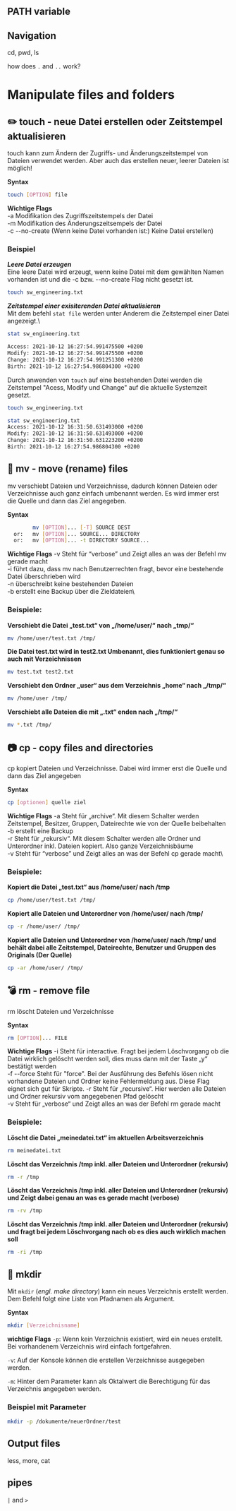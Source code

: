 ## PATH variable

## Navigation
cd, pwd, ls

how does `.` and `..` work?

# Manipulate files and folders
## :pencil2: touch - neue Datei erstellen oder Zeitstempel aktualisieren
touch kann zum Ändern der Zugriffs- und Änderungszeitstempel von Dateien verwendet werden. Aber auch das erstellen neuer, leerer Dateien ist möglich!

**Syntax**
```bash
touch [OPTION] file
```

**Wichtige Flags**\
-a              Modifikation des Zugriffszeitstempels der Datei\
-m              Modifikation des Änderungszeitsempels der Datei\
-c --no-create (Wenn keine Datei vorhanden ist:) Keine Datei erstellen)

### Beispiel
***Leere Datei erzeugen***\
Eine leere Datei wird erzeugt, wenn keine Datei mit dem gewählten Namen vorhanden ist und die -c bzw. --no-create Flag nicht gesetzt ist. 
```bash
touch sw_engineering.txt
```

***Zeitstempel einer exisiterenden Datei aktualisieren***\
Mit dem befehl ```stat file``` werden unter Anderem die Zeitstempel einer Datei angezeigt.\

```bash
stat sw_engineering.txt

Access: 2021-10-12 16:27:54.991475500 +0200
Modify: 2021-10-12 16:27:54.991475500 +0200
Change: 2021-10-12 16:27:54.991251300 +0200
Birth: 2021-10-12 16:27:54.986804300 +0200
```
Durch anwenden von ```touch``` auf eine bestehenden Datei werden die Zeitstempel "Acess, Modify und Change" auf die aktuelle Systemzeit gesetzt.

```bash
touch sw_engineering.txt

stat sw_engineering.txt
Access: 2021-10-12 16:31:50.631493000 +0200
Modify: 2021-10-12 16:31:50.631493000 +0200
Change: 2021-10-12 16:31:50.631223200 +0200
Birth: 2021-10-12 16:27:54.986804300 +0200
```

## :taxi: mv - move (rename) files
mv verschiebt Dateien und Verzeichnisse, dadurch können Dateien oder Verzeichnisse auch ganz einfach umbenannt werden. Es wird immer erst die Quelle und dann das Ziel angegeben.

**Syntax**
```bash
        mv [OPTION]... [-T] SOURCE DEST
  or:   mv [OPTION]... SOURCE... DIRECTORY
  or:   mv [OPTION]... -t DIRECTORY SOURCE...

```

**Wichtige Flags**
-v                                                              Steht für “verbose” und Zeigt alles an was der Befehl mv gerade macht\
-i                                                              führt dazu, dass mv nach Benutzerrechten fragt, bevor eine bestehende Datei überschrieben wird\
-n                                                              überschreibt keine bestehenden Dateien\
-b                                                              erstellt eine Backup über die Zieldateien\
        
### Beispiele:
**Verschiebt die Datei „test.txt“ von „/home/user/“ nach „tmp/“**
```bash
mv /home/user/test.txt /tmp/  
```
**Die Datei test.txt wird in test2.txt Umbenannt, dies funktioniert genau so auch mit Verzeichnissen**
```bash
mv test.txt test2.txt
```
**Verschiebt den Ordner „user“ aus dem Verzeichnis „home“ nach „/tmp/“**
```bash
mv /home/user /tmp/   
```
**Verschiebt alle Dateien die mit „.txt“ enden nach „/tmp/“**
```bash
mv *.txt /tmp/  
```     

## :camera: cp - copy files and directories
cp kopiert Dateien und Verzeichnisse. Dabei wird immer erst die Quelle und dann das Ziel angegeben

**Syntax**
```bash
cp [optionen] quelle ziel

```

**Wichtige Flags**
-a                                                              Steht für „archive“. Mit diesem Schalter werden Zeitstempel, Besitzer, Gruppen, Dateirechte wie von der Quelle beibehalten\
-b                                                              erstellt eine Backup\
-r                                                              Steht für „rekursiv“. Mit diesem Schalter werden alle Ordner und Unterordner inkl. Dateien kopiert. Also ganze Verzeichnisbäume\
-v                                                              Steht für “verbose” und Zeigt alles an was der Befehl cp gerade macht\
        
### Beispiele:
**Kopiert die Datei „test.txt“ aus /home/user/ nach /tmp**
```bash
cp /home/user/test.txt /tmp/
```
**Kopiert alle Dateien und Unterordner von /home/user/ nach /tmp/**
```bash
cp -r /home/user/ /tmp/	
```
**Kopiert alle Dateien und Unterordner von /home/user/ nach /tmp/ und behält dabei alle Zeitstempel, Dateirechte, Benutzer und Gruppen des Originals (Der Quelle)**
```bash
cp -ar /home/user/ /tmp/	 
```

## :bomb: rm - remove file
rm löscht Dateien und Verzeichnisse

**Syntax**
```bash
rm [OPTION]... FILE
```

**Wichtige Flags**
-i                                                             Steht für interactive. Fragt bei jedem Löschvorgang ob die Datei wirklich gelöscht werden soll, dies muss dann mit der Taste „y“ bestätigt werden\
-f  --force                                                    Steht für "force". Bei der Ausführung des Befehls lösen nicht vorhandene Dateien und Ordner keine Fehlermeldung aus. Diese Flag eignet sich gut für Skripte.
-r                                                             Steht für „recursive“. Hier werden alle Dateien und Ordner rekursiv vom angegebenen Pfad gelöscht\
-v                                                             Steht für „verbose“ und Zeigt alles an was der Befehl rm gerade macht
        
### Beispiele:
**Löscht die Datei „meinedatei.txt“ im aktuellen Arbeitsverzeichnis**
```bash
rm meinedatei.txt	
```
**Löscht das Verzeichnis /tmp inkl. aller Dateien und Unterordner (rekursiv)**
```bash
rm -r /tmp	
```
**Löscht das Verzeichnis /tmp inkl. aller Dateien und Unterordner (rekursiv) und Zeigt dabei genau an was es gerade macht (verbose)**
```bash
rm -rv /tmp	
```
**Löscht das Verzeichnis /tmp inkl. aller Dateien und Unterordner (rekursiv) und fragt bei jedem Löschvorgang nach ob es dies auch wirklich machen soll**
```bash
rm -ri /tmp
``` 
                                  
## :file_folder: mkdir
Mit `mkdir` (*engl. make directory*) kann ein neues Verzeichnis erstellt werden.\
Dem Befehl folgt eine Liste von Pfadnamen als Argument.

**Syntax**
```bash
mkdir [Verzeichnisname]
```
**wichtige Flags**
`-p`: Wenn kein Verzeichnis existiert, wird ein neues erstellt. Bei vorhandenem Verzeichnis wird einfach fortgefahren.</p>
`-v`: Auf der Konsole können die erstellen Verzeichnisse ausgegeben werden.</p>
`-m`: Hinter dem Parameter kann als Oktalwert die Berechtigung für das Verzeichnis angegeben werden. 

### Beispiel mit Parameter
```bash
mkdir -p /dokumente/neuerOrdner/test
```
## Output files
less, more, cat

## pipes
`|` and `>`
